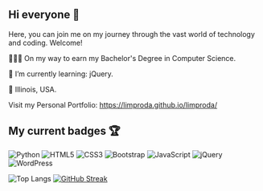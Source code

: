 ## Hi everyone 👋

Here, you can join me on my journey through the vast world of technology and coding. Welcome!

👨🏾‍🎓 On my way to earn my Bachelor's Degree in Computer Science.

🌱 I’m currently learning: jQuery.

📌 Illinois, USA.

Visit my Personal Portfolio: https://limproda.github.io/limproda/
## My current badges 🏆
![Python](https://img.shields.io/badge/python-3670A0?style=for-the-badge&logo=python&logoColor=ffdd54)
![HTML5](https://img.shields.io/badge/html5-%23E34F26.svg?style=for-the-badge&logo=html5&logoColor=white)
![CSS3](https://img.shields.io/badge/css3-%231572B6.svg?style=for-the-badge&logo=css3&logoColor=white)
![Bootstrap](https://img.shields.io/badge/Bootstrap-563D7C?style=for-the-badge&logo=bootstrap&logoColor=white)
![JavaScript](https://img.shields.io/badge/javascript-%23323330.svg?style=for-the-badge&logo=javascript&logoColor=%23F7DF1E)
![jQuery](https://img.shields.io/badge/jquery-%230769AD.svg?style=for-the-badge&logo=jquery&logoColor=white)
![WordPress](https://img.shields.io/badge/WordPress-%23117AC9.svg?style=for-the-badge&logo=WordPress&logoColor=white)

<!--
![Limproda's GitHub stats](https://github-readme-stats.vercel.app/api?username=limproda&show_icons=true&theme=transparent)
-->
![Top Langs](https://github-readme-stats.vercel.app/api/top-langs/?username=limproda&layout=donut)
[![GitHub Streak](https://streak-stats.demolab.com/?user=limproda)](https://git.io/streak-stats)
